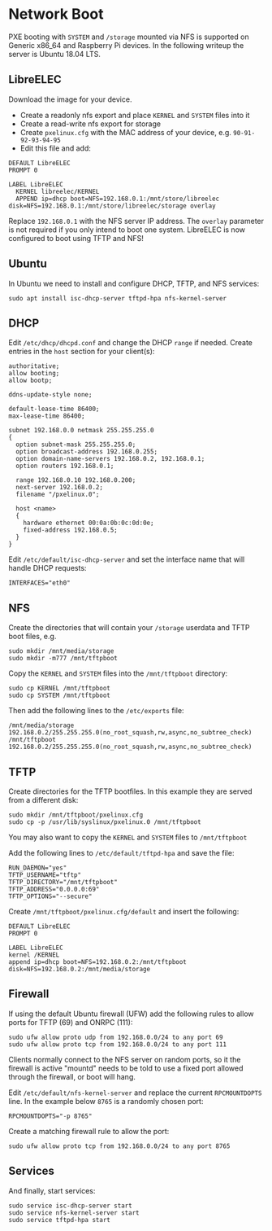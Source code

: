 # Network Boot

PXE booting with `SYSTEM` and `/storage` mounted via NFS is supported on Generic x86\_64 and Raspberry Pi devices. In the following writeup the server is Ubuntu 18.04 LTS.

## LibreELEC

Download the image for your device.

* Create a readonly nfs export and place `KERNEL` and `SYSTEM` files into it 
* Create a read-write nfs export for storage
* Create `pxelinux.cfg` with the MAC address of your device, e.g. `90-91-92-93-94-95`
* Edit this file and add:

```text
DEFAULT LibreELEC
PROMPT 0

LABEL LibreELEC
  KERNEL libreelec/KERNEL
  APPEND ip=dhcp boot=NFS=192.168.0.1:/mnt/store/libreelec disk=NFS=192.168.0.1:/mnt/store/libreelec/storage overlay
```

Replace `192.168.0.1` with the NFS server IP address. The `overlay` parameter is not required if you only intend to boot one system. LibreELEC is now configured to boot using TFTP and NFS!

## Ubuntu

In Ubuntu we need to install and configure DHCP, TFTP, and NFS services:

```text
sudo apt install isc-dhcp-server tftpd-hpa nfs-kernel-server
```

## DHCP

Edit `/etc/dhcp/dhcpd.conf` and change the DHCP `range` if needed. Create entries in the `host` section for your client\(s\):

```text
authoritative;
allow booting;
allow bootp;

ddns-update-style none;

default-lease-time 86400;
max-lease-time 86400;

subnet 192.168.0.0 netmask 255.255.255.0
{
  option subnet-mask 255.255.255.0;
  option broadcast-address 192.168.0.255;
  option domain-name-servers 192.168.0.2, 192.168.0.1;
  option routers 192.168.0.1;

  range 192.168.0.10 192.168.0.200;
  next-server 192.168.0.2;
  filename "/pxelinux.0";

  host <name>
  {
    hardware ethernet 00:0a:0b:0c:0d:0e;
    fixed-address 192.168.0.5;
  }
}
```

Edit `/etc/default/isc-dhcp-server` and set the interface name that will handle DHCP requests:

```text
INTERFACES="eth0"
```

## NFS

Create the directories that will contain your `/storage` userdata and TFTP boot files, e.g.

```text
sudo mkdir /mnt/media/storage
sudo mkdir -m777 /mnt/tftpboot
```

Copy the `KERNEL` and `SYSTEM` files into the `/mnt/tftpboot` directory:

```text
sudo cp KERNEL /mnt/tftpboot
sudo cp SYSTEM /mnt/tftpboot
```

Then add the following lines to the `/etc/exports` file:

```text
/mnt/media/storage      192.168.0.2/255.255.255.0(no_root_squash,rw,async,no_subtree_check)
/mnt/tftpboot           192.168.0.2/255.255.255.0(no_root_squash,rw,async,no_subtree_check)
```

## TFTP

Create directories for the TFTP bootfiles. In this example they are served from a different disk:

```text
sudo mkdir /mnt/tftpboot/pxelinux.cfg
sudo cp -p /usr/lib/syslinux/pxelinux.0 /mnt/tftpboot
```

You may also want to copy the `KERNEL` and `SYSTEM` files to `/mnt/tftpboot`

Add the following lines to `/etc/default/tftpd-hpa` and save the file:

```text
RUN_DAEMON="yes"
TFTP_USERNAME="tftp"
TFTP_DIRECTORY="/mnt/tftpboot"
TFTP_ADDRESS="0.0.0.0:69"
TFTP_OPTIONS="--secure"
```

Create `/mnt/tftpboot/pxelinux.cfg/default` and insert the following:

```text
DEFAULT LibreELEC
PROMPT 0

LABEL LibreELEC
kernel /KERNEL
append ip=dhcp boot=NFS=192.168.0.2:/mnt/tftpboot disk=NFS=192.168.0.2:/mnt/media/storage
```

## Firewall

If using the default Ubuntu firewall \(UFW\) add the following rules to allow ports for TFTP \(69\) and ONRPC \(111\):

```text
sudo ufw allow proto udp from 192.168.0.0/24 to any port 69
sudo ufw allow proto tcp from 192.168.0.0/24 to any port 111
```

Clients normally connect to the NFS server on random ports, so it the firewall is active "mountd" needs to be told to use a fixed port allowed through the firewall, or boot will hang.

Edit `/etc/default/nfs-kernel-server` and replace the current `RPCMOUNTDOPTS` line. In the example below `8765` is a randomly chosen port:

```text
RPCMOUNTDOPTS="-p 8765"
```

Create a matching firewall rule to allow the port:

```text
sudo ufw allow proto tcp from 192.168.0.0/24 to any port 8765
```

## Services

And finally, start services:

```text
sudo service isc-dhcp-server start
sudo service nfs-kernel-server start
sudo service tftpd-hpa start
```

